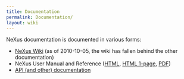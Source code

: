 ```yaml
---
title: Documentation
permalink: Documentation/
layout: wiki
---
```


NeXus documentation is documented in various forms:

-   [NeXus Wiki](Introduction "wikilink") (as of 2010-10-05, the wiki
    has fallen behind the other documentation)
-   NeXus User Manual and Reference
    ([HTML](http://download.nexusformat.org/doc/html/index.html), [HTML
    1-page](http://download.nexusformat.org/doc/NeXusManual.html),
    [PDF](http://download.nexusformat.org/doc/NeXusManual.pdf))
-   [API (and other) documentation](http://download.nexusformat.org/)

